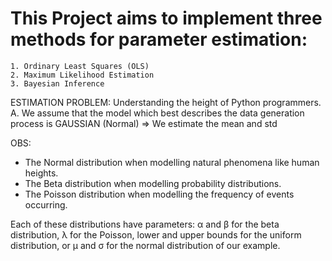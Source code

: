 # This Project aims to implement three methods for parameter estimation:
    1. Ordinary Least Squares (OLS)
    2. Maximum Likelihood Estimation
    3. Bayesian Inference

ESTIMATION PROBLEM: Understanding the height of Python programmers.  
A. We assume that the model which best describes the data generation process is GAUSSIAN (Normal) => We estimate the mean and std

OBS:
* The Normal distribution when modelling natural phenomena like human heights.
* The Beta distribution when modelling probability distributions.
* The Poisson distribution when modelling the frequency of events occurring.

Each of these distributions have parameters: α and β for the beta distribution, λ for the Poisson,
lower and upper bounds for the uniform distribution, or μ and σ for the normal distribution of our example.
